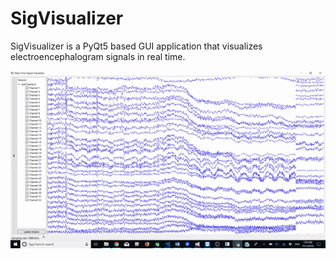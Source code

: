 # SigVisualizer

SigVisualizer is a PyQt5 based GUI application that visualizes electroencephalogram signals in real time.

![image](SigVisualizer_demo.gif)

